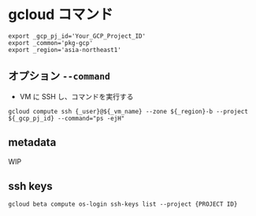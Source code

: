# gcloud コマンド



```
export _gcp_pj_id='Your_GCP_Project_ID'
export _common='pkg-gcp'
export _region='asia-northeast1'
```


## オプション `--command`

+ VM に SSH し、コマンドを実行する

```
gcloud compute ssh {_user}@${_vm_name} --zone ${_region}-b --project ${_gcp_pj_id} --command="ps -ejH"
```


## metadata

WIP

## ssh keys

```
gcloud beta compute os-login ssh-keys list --project {PROJECT ID}
```
